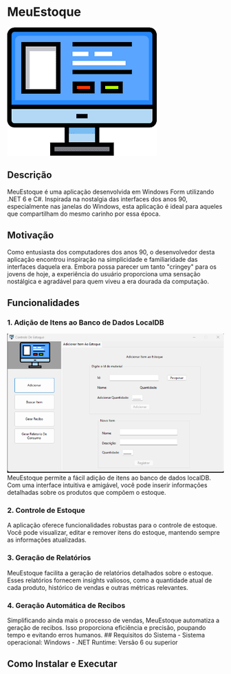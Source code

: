 # MeuEstoque
![MeuEstoque Logo](./Imagens/computador.png) 
## Descrição
MeuEstoque é uma aplicação desenvolvida em Windows Form utilizando .NET 6 e C#. Inspirada na nostalgia das interfaces dos anos 90, especialmente nas janelas do Windows, esta aplicação é ideal para aqueles que compartilham do mesmo carinho por essa época. 
## Motivação
Como entusiasta dos computadores dos anos 90, o desenvolvedor desta aplicação encontrou inspiração na simplicidade e familiaridade das interfaces daquela era. Embora possa parecer um tanto "cringey" para os jovens de hoje, a experiência do usuário proporciona uma sensação nostálgica e agradável para quem viveu a era dourada da computação. 
## Funcionalidades 
 ### 1. Adição de Itens ao Banco de Dados LocalDB 
 ![Adiciona](./Imagens/AdicionarItem.png)
MeuEstoque permite a fácil adição de itens ao banco de dados localDB. Com uma interface intuitiva e amigável, você pode inserir informações detalhadas sobre os produtos que compõem o estoque. 
 ### 2. Controle de Estoque 
 A aplicação oferece funcionalidades robustas para o controle de estoque. Você pode visualizar, editar e remover itens do estoque, mantendo sempre as informações atualizadas. 
 ### 3. Geração de Relatórios 
 MeuEstoque facilita a geração de relatórios detalhados sobre o estoque. Esses relatórios fornecem insights valiosos, como a quantidade atual de cada produto, histórico de vendas e outras métricas relevantes. 
 ### 4. Geração Automática de Recibos 
 Simplificando ainda mais o processo de vendas, MeuEstoque automatiza a geração de recibos. Isso proporciona eficiência e precisão, poupando tempo e evitando erros humanos. ## Requisitos do Sistema  - Sistema operacional: Windows - .NET Runtime: Versão 6 ou superior 
 ## Como Instalar e Executar 
